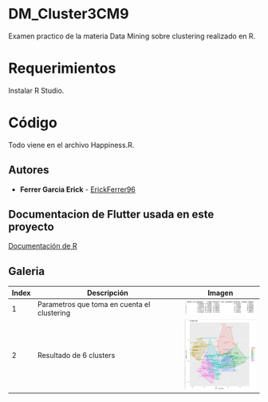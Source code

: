 # DM_Cluster3CM9
Examen practico de la materia Data Mining sobre clustering realizado en R.

# Requerimientos 

Instalar R Studio.

# Código 

Todo viene en el archivo Happiness.R.

## Autores 

* **Ferrer Garcia Erick** - [ErickFerrer96](https://github.com/ErickFerrer96)

## Documentacion de Flutter usada en este proyecto

[Documentación de R](https://docs.rstudio.com)

## Galeria

|Index| Descripción | Imagen |
| ---| --- | --- |
| 1 | Parametros que toma en cuenta el clustering | <img src="Imagenes/Indicadores.png" width=150 heigth="300"> |
| 2 | Resultado de 6 clusters | <img src="Imagenes/Mapa.png" width=150 heigth="300"> |
